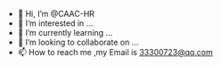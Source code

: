 - 👋 Hi, I’m @CAAC-HR
- 👀 I’m interested in ...
- 🌱 I’m currently learning ...
- 💞️ I’m looking to collaborate on ...
- 📫 How to reach me ,my Email is 33300723@qq.com

<!---
CAAC-HR/CAAC-HR is a ✨ special ✨ repository because its `README.md` (this file) appears on your GitHub profile.
You can click the Preview link to take a look at your changes.
--->
